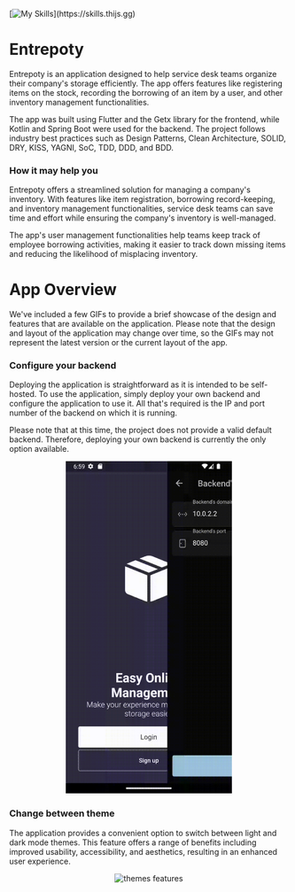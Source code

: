 [![My Skills](https://skills.thijs.gg/icons?i=dart,flutter,kotlin,spring,mongodb,docker,gradle,git,github,)](https://skills.thijs.gg)

# Entrepoty

Entrepoty is an application designed to help service desk teams organize their company's storage efficiently. The app
offers features like registering items on the stock, recording the borrowing of an item by a user, and other inventory
management functionalities.

The app was built using Flutter and the Getx library for the frontend, while Kotlin and Spring Boot were used for the
backend. The project follows industry best practices such as Design Patterns, Clean Architecture, SOLID, DRY, KISS,
YAGNI, SoC, TDD, DDD, and BDD.

### How it may help you

Entrepoty offers a streamlined solution for managing a company's inventory. With features like item registration,
borrowing record-keeping, and inventory management functionalities, service desk teams can save time and effort while
ensuring the company's inventory is well-managed.

The app's user management functionalities help teams keep track of employee borrowing activities, making it easier to
track down missing items and reducing the likelihood of misplacing inventory.

# App Overview
We've included a few GIFs to provide a brief showcase of the design and features that are available on the application. Please note that the design and layout of the application may change over time, so the GIFs may not represent the latest version or the current layout of the app.

### Configure your backend
Deploying the application is straightforward as it is intended to be self-hosted. To use the application, simply deploy your own backend and configure the application to use it. All that's required is the IP and port number of the backend on which it is running.

Please note that at this time, the project does not provide a valid default backend. Therefore, deploying your own backend is currently the only option available. 

<div align="center">
<img src="./documentation/assets/backend_settings.gif" alt="backend settings page" height="600" />
</div>


### Change between theme
The application provides a convenient option to switch between light and dark mode themes. This feature offers a range of benefits including improved usability, accessibility, and aesthetics, resulting in an enhanced user experience.
<div align="center">
<img src="./documentation/assets/theme.gif" alt="themes features" height="600" />
</div>

